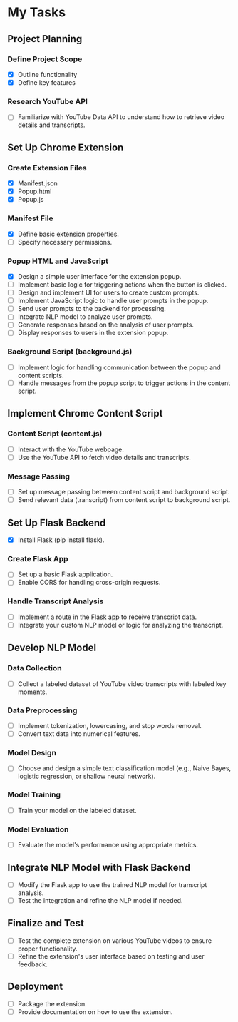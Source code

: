 # My Tasks

## Project Planning

### Define Project Scope

- [x] Outline functionality
- [x] Define key features

### Research YouTube API

- [ ] Familiarize with YouTube Data API to understand how to retrieve video details and transcripts.

## Set Up Chrome Extension

### Create Extension Files

- [x] Manifest.json
- [x] Popup.html
- [x] Popup.js

### Manifest File

- [x] Define basic extension properties.
- [ ] Specify necessary permissions.

### Popup HTML and JavaScript

- [x] Design a simple user interface for the extension popup.
- [ ] Implement basic logic for triggering actions when the button is clicked.
- [ ] Design and implement UI for users to create custom prompts.
- [ ] Implement JavaScript logic to handle user prompts in the popup.
- [ ] Send user prompts to the backend for processing.
- [ ] Integrate NLP model to analyze user prompts.
- [ ] Generate responses based on the analysis of user prompts.
- [ ] Display responses to users in the extension popup.

### Background Script (background.js)

- [ ] Implement logic for handling communication between the popup and content scripts.
- [ ] Handle messages from the popup script to trigger actions in the content script.

## Implement Chrome Content Script

### Content Script (content.js)

- [ ] Interact with the YouTube webpage.
- [ ] Use the YouTube API to fetch video details and transcripts.

### Message Passing

- [ ] Set up message passing between content script and background script.
- [ ] Send relevant data (transcript) from content script to background script.

## Set Up Flask Backend

- [x] Install Flask (pip install flask).

### Create Flask App

- [ ] Set up a basic Flask application.
- [ ] Enable CORS for handling cross-origin requests.

### Handle Transcript Analysis

- [ ] Implement a route in the Flask app to receive transcript data.
- [ ] Integrate your custom NLP model or logic for analyzing the transcript.

## Develop NLP Model

### Data Collection

- [ ] Collect a labeled dataset of YouTube video transcripts with labeled key moments.

### Data Preprocessing

- [ ] Implement tokenization, lowercasing, and stop words removal.
- [ ] Convert text data into numerical features.

### Model Design

- [ ] Choose and design a simple text classification model (e.g., Naive Bayes, logistic regression, or shallow neural network).

### Model Training

- [ ] Train your model on the labeled dataset.

### Model Evaluation

- [ ] Evaluate the model's performance using appropriate metrics.

## Integrate NLP Model with Flask Backend

- [ ] Modify the Flask app to use the trained NLP model for transcript analysis.
- [ ] Test the integration and refine the NLP model if needed.

## Finalize and Test

- [ ] Test the complete extension on various YouTube videos to ensure proper functionality.
- [ ] Refine the extension's user interface based on testing and user feedback.

## Deployment

- [ ] Package the extension.
- [ ] Provide documentation on how to use the extension.
